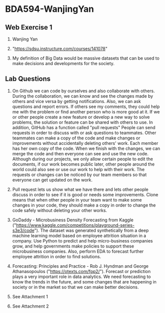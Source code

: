 # BDA594-WanjingYan

## Web Exercise 1

1. Wanjing Yan

2. "https://sdsu.instructure.com/courses/141078"

3. My definition of Big Data would be massive datasets that can be used to make decisions and developments for the society.



## Lab Questions

1. On Github we can code by ourselves and also collaborate with others. During the collaboration, we can know and see the changes made by others and vice versa by getting notifications. Also, we can ask questions and report errors. If others see my comments, they could help me with the problem or find another person who is more good at it. If we or other people create a new feature or develop a new way to solve problems, the solution or feature can be shared with others to use. In addition, GitHub has a function called "pull requests" People can send requests in order to discuss with or ask questions to teammates. Other teammates can make a copy of the code and make changes or improvements without accidentally deleting others' work. Each member has her own copy of the code. When we finish with the changes, we can merge the code and then everyone can see and use the new code. Although during our projects, we only allow certain people to edit the documents, if our work becomes public later, other people around the world could also see or use our work to help with their work. The requests or changes can be noticed by our team members so that everyone can get updated on the work.

2. Pull request lets us show what we have there and lets other people discuss in order to see if it is good or needs some improvements. Clone means that when other people in your team want to make some changes in your code, they should make a copy in order to change the code safely without deleting your other works.

3. GoDaddy - Microbusiness Density Forecasting from Kaggle
("https://www.kaggle.com/competitions/playground-series-s3e3/code"). The dataset was generated synthetically from a deep machine learning model based on employee attrition situation in a company. Use Python to predict and help micro-business companies grow, and help governments make policies to support these microbusiness companies. Also, perform EDA to forecast further employee attrition in order to find solutions.

4. Forecasting: Principles and Practice - Rob J. Hyndman and George Athanasopoulos ("https://otexts.com/fpp2/"). Forecast or prediction plays a very important role in data analytics. We need forecasting to know the trends in the future, and some changes that are happening in society or in the market so that we can make better decisions.

5. See Attachment 1

6. See Attachment 2
